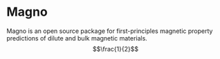 # Magno
Magno is an open source package for first-principles magnetic property predictions of dilute and bulk magnetic materials. 
$$\frac{1}{2}$$
